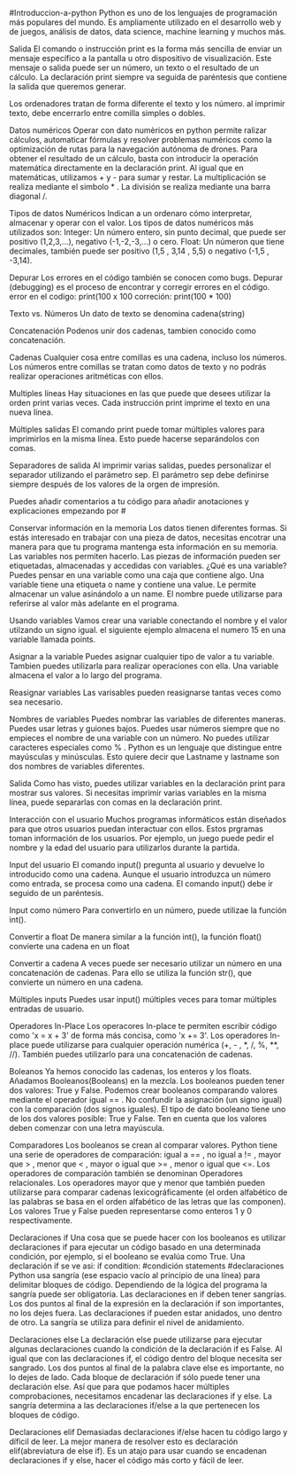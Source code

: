 #Introduccion-a-python
Python es uno de los lenguajes de programación más populares del mundo. Es ampliamente utilizado en el desarrollo web y de juegos, análisis de datos, data science, machine learning y muchos más.

Salida 
El comando o instrucción print es la forma más sencilla de enviar un mensaje específico a la pantalla u otro dispositivo de visualización. 
Este mensaje o salida puede ser un número, un texto o el resultado de un cálculo.
La declaración print siempre va seguida de paréntesis que contiene la salida que queremos generar.

Los ordenadores tratan de forma diferente el texto y los número. al imprimir texto, debe encerrarlo entre comilla simples o dobles.

Datos numéricos
Operar con dato numèricos en python permite ralizar cálculos, automaticar fórmulas y resolver problemas numéricos como la optimización de rutas para la navegación autónoma de drones.
Para obtener el resultado de un cálculo, basta con introducir la operación matemática directamente en la declaración print.
Al igual que en matemáticas, utilizamos + y - para sumar y restar. La multiplicación se realiza mediante el simbolo * . La división se realiza mediante una barra diagonal /.

Tipos de datos Numéricos 
Indican a un ordenaro cómo interpretar, almacenar y operar con el valor.
Los tipos de datos numéricos más utilizados son: 
Integer: Un número entero, sin punto decimal, que puede ser positivo (1,2,3,...), negativo (-1,-2,-3,...) o cero.
Float: Un númeron que tiene decimales, también puede ser positivo (1,5 , 3,14 , 5,5) o negativo (-1,5 , -3,14).

Depurar
Los errores en el código también se conocen como bugs. Depurar (debugging) es el proceso de encontrar y corregir errores en el código. error en el codigo: print(100 x 100
correción: print(100 * 100)

Texto vs. Números
Un dato de texto se denomina cadena(string)

Concatenación 
Podenos unir dos cadenas, tambien conocido como concatenación.

Cadenas
Cualquier cosa entre comillas es una cadena, incluso los números. Los números entre comillas se tratan como datos de texto y no podrás realizar operaciones aritméticas con ellos.

Multiples líneas
Hay situaciones en las que puede que desees utilizar la orden print varias veces. Cada instrucción print imprime el texto en una nueva línea.

Múltiples salidas
El comando print puede tomar múltiples valores para imprimirlos en la misma línea. Esto puede hacerse separándolos con comas.

Separadores de salida
Al imprimir varias salidas, puedes personalizar el separador utilizando el parámetro sep.
El parámetro sep debe definirse siempre después de los valores de la orgen de impresión.

Puedes añadir comentarios a tu código para añadir anotaciones y explicaciones empezando por #

Conservar información en la memoria 
Los datos tienen diferentes formas. Si estás interesado en trabajar con una pieza de datos, necesitas encotrar una manera para que tu programa mantenga esta información en su memoria. Las variables nos permiten hacerlo. Las piezas de información pueden ser etiquetadas, almacenadas y accedidas con variables.
¿Qué es una variable?
Puedes pensar en una variable como una caja que contiene algo. Una variable tiene una etiqueta o name y contiene una value. Le permite almacenar un value asinándolo a un name. El nombre puede utilizarse para referirse al valor màs adelante en el programa.

Usando variables
Vamos crear una variable conectando el nombre y el valor utilzando un signo igual.
el siguiente ejemplo almacena el numero 15 en una variable llamada points.

Asignar a la variable 
Puedes asignar cualquier tipo de valor a tu variable. Tambien puedes utilizarla para realizar operaciones con ella. Una variable almacena el valor a lo largo del programa.

Reasignar variables
Las varisables pueden reasignarse tantas veces como sea necesario.

Nombres de variables
Puedes nombrar las variables de diferentes maneras. Puedes usar letras y guiones bajos. Puedes usar números siempre que no empieces el nombre de una variable con un número. No puedes utilizar caracteres especiales como % . Python es un lenguaje que distingue entre mayúsculas y minúsculas. Esto quiere decir que Lastname y lastname son dos nombres de variables diferentes.

Salida
Como has visto, puedes utilizar variables en la declaración print para mostrar sus valores. 
Si necesitas imprimir varias variables en la misma línea, puede separarlas con comas en la declaración print.

Interacción con el usuario
Muchos programas informáticos están diseñados para que otros usuarios puedan interactuar con ellos. Estos prgramas toman información de los usuarios. Por ejemplo, un juego puede pedir el nombre y la edad del usuario para utilizarlos durante la partida.

Input del usuario
El comando input() pregunta al usuario y devuelve lo introducido como una cadena. Aunque el usuario introduzca un número como entrada, se procesa como una cadena. El comando input() debe ir seguido de un paréntesis.

Input como número
Para convertirlo en un número, puede utilizae la función int().

Convertir a float
De manera similar a la función int(), la función float() convierte una cadena en un float

Convertir a cadena 
A veces puede ser necesario utilizar un número en una concatenación de cadenas. Para ello se utiliza la función str(), que convierte un número en una cadena.

Múltiples inputs
Puedes usar input() múltiples veces para tomar múltiples entradas de usuario.

Operadores In-Place
Los operacores In-place te permiten escribir código como 'x = x + 3' de forma más concisa, como 'x += 3'. Los operadores In-place puede utilizarse para cualquier operación numérica (+, - , *, /, %, **, //). También puedes utilizarlo para una concatenación de cadenas.

Boleanos
Ya hemos conocido las cadenas, los enteros y los floats. Añadamos Booleanos(Booleans) en la mezcla.
Los booleanos pueden tener dos valores: True y False. Podemos crear booleanos comparando valores mediante el operador igual == .
No confundir la asignación (un signo igual) con la comparación (dos signos iguales).
El tipo de dato booleano tiene uno de los dos valores posible: True y False.
Ten en cuenta que los valores deben comenzar con una letra mayúscula.

Comparadores
Los booleanos se crean al comparar valores. Python tiene una serie de operadores de comparación: igual a == , no igual a != , mayor que > , menor que < , mayor o igual que >= , menor o igual que <=. Los operadores de comparación también se denominan Operadores relacionales.
Los operadores mayor que y menor que también pueden utilizarse para comparar cadenas lexicográficamente (el orden alfabético de las palabras se basa en el orden alfabético de las letras que las componen).
Los valores True y False pueden representarse como enteros 1 y 0 respectivamente.

Declaraciones if
Una cosa que se puede hacer con los booleanos es utilizar declaraciones if para ejecutar un código basado en una determinada condición, por ejemplo, si el booleano se evalúa como True.
Una declaración if se ve asi:
if condition:     #condición
    statements    #declaraciones
Python usa sangría (ese espacio vacío al principio de una línea) para delimitar bloques de código.
Dependiendo de la lógica del programa la sangría puede ser obligatoria. Las declaraciones en if deben tener sangrías. Los dos puntos al final de la expresión en la declaración if son importantes, no los dejes fuera. Las declaraciones if pueden estar anidados, uno dentro de otro. La sangría se utiliza para definir el nivel de anidamiento.

Declaraciones else
La declaración else puede utilizarse para ejecutar algunas declaraciones cuando la condición de la declaración if es False.
Al igual que con las declaraciones if, el código dentro del bloque necesita ser sangrado. Los dos puntos al final de la palabra clave else es importante, no lo dejes de lado.
Cada bloque de declaración if sólo puede tener una declaración else.
Así que para que podamos hacer múltiples comprobaciones, necesitamos encadenar las declaraciones if y else.
La sangría determina a las declaraciones if/else a la que pertenecen los bloques de código.

Declaraciones elif
Demasiadas declaraciones if/else hacen tu código largo y díficil de leer.
La mejor manera de resolver esto es declaración elif(abreviatura de else if). Es un atajo para usar cuando se encadenan declaraciones if y else, hacer el código más corto y fácil de leer.
